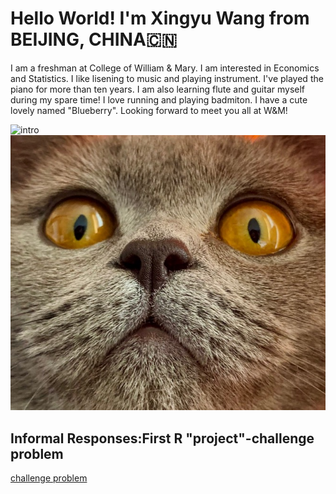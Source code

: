 # Hello World! I'm Xingyu Wang from BEIJING, CHINA🇨🇳
I am a freshman at College of William & Mary. I am interested in Economics and Statistics. I like lisening to music and playing instrument. I've played the piano for more than ten years. I am also learning flute and guitar myself during my spare time! I love running and playing badmiton. I have a cute lovely named "Blueberry". Looking forward to meet you all at W&M!

![intro](https://xingyu-wang02.github.io/DATA-100/blob/main/intro.PNG)
![cat](https://github.com/Xingyu-Wang02/DATA-100/blob/main/cat.JPG)

## Informal Responses:First R "project"-challenge problem
[challenge problem](https://xingyu-wang02.github.io/DATA-100/challenge1.html)
